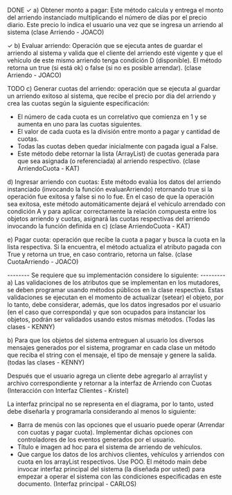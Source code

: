 DONE
✓ a) Obtener monto a pagar: Este método calcula y entrega el monto del arriendo instanciado multiplicando el número de
días por el precio diario. Este precio lo indica el usuario una vez que se ingresa un arriendo al sistema
(clase Arriendo - JOACO)

✓ b) Evaluar arriendo: Operación que se ejecuta antes de guardar el arriendo al sistema y valida que el cliente del arriendo
esté vigente y que el vehículo de este mismo arriendo tenga condición D (disponible). El método retorna un true (si
está ok) o false (si no es posible arrendar). (clase Arriendo - JOACO)

TODO
c) Generar cuotas del arriendo: operación que se ejecuta al guardar un arriendo exitoso al sistema, que recibe el precio
por día del arriendo y crea las cuotas según la siguiente especificación:
- El número de cada cuota es un correlativo que comienza en 1 y se aumenta en uno para las cuotas siguientes.
- El valor de cada cuota es la división entre monto a pagar y cantidad de cuotas.
- Todas las cuotas deben quedar inicialmente con pagada igual a False.
- Este método debe retornar la lista (ArrayList) de cuotas generada para que sea asignada (o referenciada) al
  arriendo respectivo.
  (clase ArriendoCuota - KAT)

d) Ingresar arriendo con cuotas: Este método evalúa los datos del arriendo instanciado (invocando la función
evaluarArriendo) retornando true si la operación fue exitosa y false si no lo fue. En el caso de que la operación sea
exitosa, este método automáticamente dejará el vehículo arrendado con condición A y para aplicar correctamente la
relación compuesta entre los objetos arriendo y cuotas, asignará las cuotas respectivas del arriendo invocando la
función definida en c)
(clase ArriendoCuota - KAT)

e) Pagar cuota: operación que recibe la cuota a pagar y busca la cuota en la lista respectiva. Si la encuentra, el método
actualiza el atributo pagada con True y retorna un true, en caso contrario, retorna un false. (clase CuotaArriendo - JOACO)

-------- Se requiere que su implementación considere lo siguiente:  ---------
a) Las validaciones de los atributos que se implementan en los mutadores, se deben programar usando métodos públicos
en la clase respectiva. Estas validaciones se ejecutan en el momento de actualizar (setear) el objeto, por lo tanto,
debe considerar, además, que los datos ingresados por el usuario (en el caso que corresponda) y que son ocupados
para instanciar los objetos, podrán ser validados usando estos mismas métodos. (Todas las clases - KENNY)

b) Para que los objetos del sistema entreguen al usuario los diversos mensajes generados por el sistema, programar en
cada clase un método que reciba el string con el mensaje, el tipo de mensaje y genere la salida. (todas las clases - KENNY)

Después que el usuario agrega un cliente debe agregarlo al arraylist y archivo correspondiente y retornar a la interfaz de
Arriendo con Cuotas (Interacción con Interfaz Clientes - Kristel)

La interfaz principal no se representa en el diagrama, por lo tanto, usted debe diseñarla y programarla considerando al
menos lo siguiente:
- Barra de menús con las opciones que el usuario puede operar (Arrendar con cuotas y pagar cuota). Implementar dichas
  opciones con controladores de los eventos generados por el usuario.
- Título e imagen ad hoc para el sistema de arriendo de vehículos.
- Que cargue los datos de los archivos clientes, vehículos y arriendos con cuota en los arrayList respectivos. Use POO.
El método main debe invocar interfaz principal del sistema (la diseñada por usted) para empezar a operar el sistema con las
condiciones especificadas en este documento. (Interfaz principal - CARLOS)
























